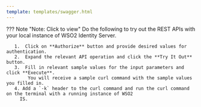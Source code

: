 ```yaml
---
template: templates/swagger.html
---
```

??? Note "Note: Click to view"
    Do the following to try out the REST APIs with your local instance of WSO2 Identity Server. 
    
       1.  Click on **Authorize** button and provide desired values for authentication. 
       2.  Expand the relevant API operation and click the **Try It Out** button.  
       3.  Fill in relevant sample values for the input parameters and click **Execute**. 
            You will receive a sample curl command with the sample values you filled in. 
       4. Add a `-k` header to the curl command and run the curl command on the terminal with a running instance of WSO2
         IS. 
         
<div id="swagger-ui"></div>
<script>
window.onload = function() {
  // Begin Swagger UI call region
  const ui = SwaggerUIBundle({
    url: "../../develop/restapis/session.yaml",
    dom_id: '#swagger-ui',
    deepLinking: true,
    presets: [
      SwaggerUIBundle.presets.apis,
      SwaggerUIStandalonePreset
    ],
    plugins: [
      SwaggerUIBundle.plugins.DownloadUrl
    ],
    layout: "StandaloneLayout"
  })
  // End Swagger UI call region
  window.ui = ui
}
</script>

